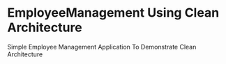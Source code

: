 # EmployeeManagement Using Clean Architecture
Simple Employee Management Application To Demonstrate Clean Architecture
